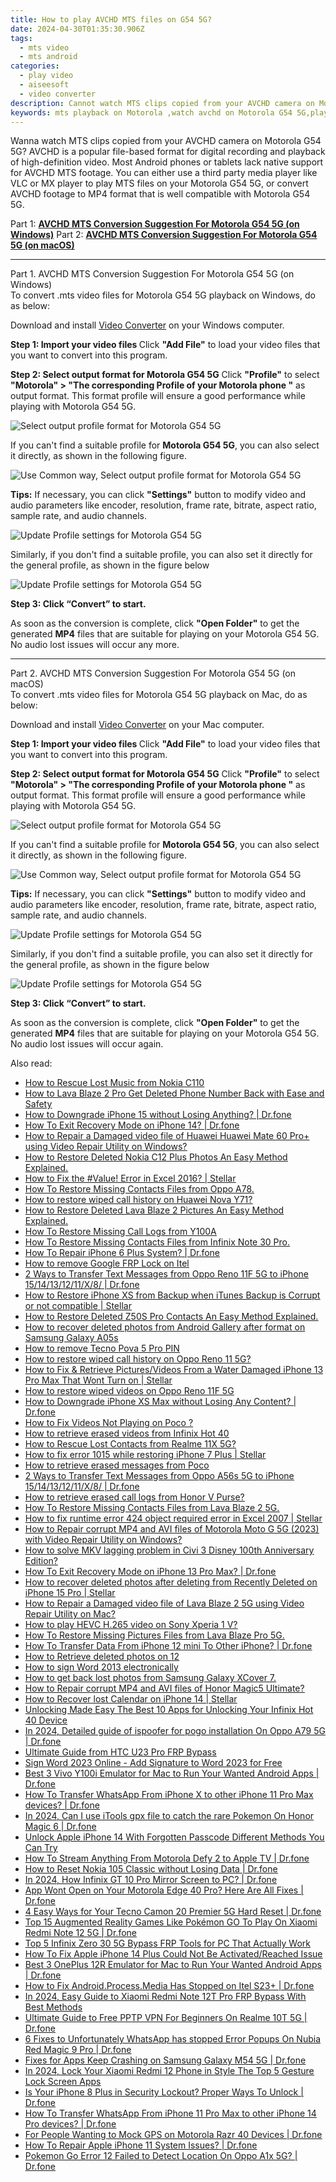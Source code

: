 ```yaml
---
title: How to play AVCHD MTS files on G54 5G?
date: 2024-04-30T01:35:30.906Z
tags: 
  - mts video
  - mts android
categories: 
  - play video
  - aiseesoft
  - video converter
description: Cannot watch MTS clips copied from your AVCHD camera on Motorola G54 5G? You can either use a third party media player like VLC or MX player to play MTS files on your Motorola G54 5G, or convert AVCHD footage to MP4 format for Motorola G54 5G playback. 
keywords: mts playback on Motorola ,watch avchd on Motorola G54 5G,play mts on G54 5G,Motorola  playback AVCHD,avchd to G54 5G converter,watch avchd on Motorola ,mts file not supported in Motorola G54 5G,how to converter 720p to mts on android,video to mts codec converter for android,mts converter android 2018,mts codec vlc android,Motorola G54 5G wont play mts
---
```



<div class="atpl-content atpl-for-aiseesoft-video-converter play-mts-on-android">

<div class="atpl-post-description-part-1">
<div class="tpl-content-sub-paragraph-normal">
  <p>
    Wanna watch MTS clips copied from your AVCHD camera on Motorola G54 5G? AVCHD is a popular file-based format for digital recording and playback of high-definition video. Most Android phones or tablets lack native support for AVCHD MTS footage. You can either use a third party media player like VLC or MX player to play MTS files on your Motorola G54 5G, or convert AVCHD footage to MP4 format that is well compatible with Motorola G54 5G.
  </p>
</div>
</div>



<div class="atpl-post-device-model-description">
  
</div>

<div class="atpl-post-description-part-2">

</div>

Part 1: <strong><a href="#p1">AVCHD MTS Conversion Suggestion For Motorola G54 5G (on Windows)</a></strong>
Part 2: <strong><a href="#p2">AVCHD MTS Conversion Suggestion For Motorola G54 5G (on macOS)</a></strong>

<!-- Part 1 -->
<a id="p1" name="p1" ></a><hr>

<div class="atpl-step-part-style">Part 1. AVCHD MTS Conversion Suggestion For Motorola G54 5G (on Windows)</div>
To convert .mts video files for Motorola G54 5G playback on Windows, do as below:

Download and install <a class="atpl-step-content-a-style" href="https://tools.techidaily.com/aiseesoft-total-video-converter/" >Video Converter</a> on your Windows computer.

<strong>Step 1: Import your video files </strong>
Click <b>"Add File"</b> to load your video files that you want to convert into this program.

<strong>Step 2: Select output format for Motorola G54 5G</strong>
Click <b>"Profile"</b> to select <b>"Motorola" > "The corresponding Profile of your Motorola phone "</b> as output format. This format profile will ensure a good performance while playing with Motorola G54 5G.

<img src="https://tools.techidaily.com/images/apps/aiseesoft/video-converter/devices/moto/fv.mp4/win/profile-5.png" class="atpl-imgstyle" alt="Select output profile format for Motorola G54 5G" />

If you can't find a suitable profile for **Motorola G54 5G**, you can also select it directly, as shown in the following figure.

<img src="https://tools.techidaily.com/images/apps/aiseesoft/video-converter/devices/common_android/fv.mp4/win/profile.png" class="atpl-imgstyle" alt="Use Common way, Select output profile format for Motorola G54 5G" />

<strong>Tips:</strong>
If necessary, you can click <b>"Settings"</b> button to modify video and audio parameters like encoder, resolution, frame rate, bitrate, aspect ratio, sample rate, and audio channels. 

<img src="https://tools.techidaily.com/images/apps/aiseesoft/video-converter/devices/moto/fv.mp4/win/settings-5.png" class="atpl-imgstyle"  alt="Update Profile settings for Motorola G54 5G" />

Similarly, if you don't find a suitable profile, you can also set it directly for the general profile, as shown in the figure below

<img src="https://tools.techidaily.com/images/apps/aiseesoft/video-converter/devices/common_android/fv.mp4/win/settings.png" class="atpl-imgstyle"  alt="Update Profile settings for Motorola G54 5G" />

<strong>Step 3: Click “Convert” to start.</strong>

As soon as the conversion is complete, click <b>"Open Folder"</b> to get the generated <b>MP4</b> files that are suitable for playing on your Motorola G54 5G. No audio lost issues will occur any more.

<!-- Part 2 -->
<a id="p2" name="p2"></a><hr>

<div class="atpl-step-part-style">Part 2. AVCHD MTS Conversion Suggestion For Motorola G54 5G (on macOS)</div>
To convert .mts video files for Motorola G54 5G playback on Mac, do as below:

Download and install <a class="atpl-step-content-a-style" href="https://tools.techidaily.com/aiseesoft-total-video-converter/" >Video Converter</a> on your Mac computer.

<strong>Step 1: Import your video files </strong>
Click <b>"Add File"</b> to load your video files that you want to convert into this program.

<strong>Step 2: Select output format for Motorola G54 5G</strong>
Click <b>"Profile"</b> to select <b>"Motorola" > "The corresponding Profile of your Motorola phone "</b> as output format. This format profile will ensure a good performance while playing with Motorola G54 5G.

<img src="https://tools.techidaily.com/images/apps/aiseesoft/video-converter/devices/moto/fv.mp4/mac/profile.png" class="atpl-imgstyle" alt="Select output profile format for Motorola G54 5G" />

If you can't find a suitable profile for **Motorola G54 5G**, you can also select it directly, as shown in the following figure.

<img src="https://tools.techidaily.com/images/apps/aiseesoft/video-converter/devices/common_android/fv.mp4/mac/profile.png" class="atpl-imgstyle" alt="Use Common way, Select output profile format for Motorola G54 5G" />

<strong>Tips:</strong>
If necessary, you can click <b>"Settings"</b> button to modify video and audio parameters like encoder, resolution, frame rate, bitrate, aspect ratio, sample rate, and audio channels. 

<img src="https://tools.techidaily.com/images/apps/aiseesoft/video-converter/devices/moto/fv.mp4/mac/settings.png" class="atpl-imgstyle"  alt="Update Profile settings for Motorola G54 5G" />

Similarly, if you don't find a suitable profile, you can also set it directly for the general profile, as shown in the figure below

<img src="https://tools.techidaily.com/images/apps/aiseesoft/video-converter/devices/common_android/fv.mp4/win/settings.png" class="atpl-imgstyle"  alt="Update Profile settings for Motorola G54 5G" />

<strong>Step 3: Click “Convert” to start.</strong>


As soon as the conversion is complete, click <b>"Open Folder"</b> to get the generated <b>MP4</b> files that are suitable for playing on your Motorola G54 5G. No audio lost issues will occur again.


<ins class="adsbygoogle"
     style="display:block"
     data-ad-client="ca-pub-7571918770474297"
     data-ad-slot="8358498916"
     data-ad-format="auto"
     data-full-width-responsive="true"></ins>


</div>
<ins class="adsbygoogle"
    style="display:block"
    data-ad-format="autorelaxed"
    data-ad-client="ca-pub-7571918770474297"
    data-ad-slot="1223367746"></ins>

<span class="atpl-alsoreadstyle">Also read:</span>
<div><ul>
<li><a href="https://blog-min.techidaily.com/how-to-rescue-lost-music-from-nokia-c110-by-fonelab-android-recover-music/"><u>How to Rescue Lost Music from Nokia C110</u></a></li>
<li><a href="https://blog-min.techidaily.com/how-to-lava-blaze-2-pro-get-deleted-phone-number-back-with-ease-and-safety-by-fonelab-android-recover-contacts/"><u>How to Lava Blaze 2 Pro Get Deleted Phone Number Back with Ease and Safety</u></a></li>
<li><a href="https://blog-min.techidaily.com/how-to-downgrade-iphone-15-without-losing-anything-drfone-by-drfone-ios-system-repair-ios-system-repair/"><u>How to Downgrade iPhone 15 without Losing Anything? | Dr.fone</u></a></li>
<li><a href="https://blog-min.techidaily.com/how-to-exit-recovery-mode-on-iphone-14-drfone-by-drfone-ios-system-repair-ios-system-repair/"><u>How To Exit Recovery Mode on iPhone 14? | Dr.fone</u></a></li>
<li><a href="https://blog-min.techidaily.com/how-to-repair-a-damaged-video-file-of-huawei-huawei-mate-60-proplus-using-video-repair-utility-on-windows-by-stellar-video-repair-mobile-video-repair/"><u>How to Repair a Damaged video file of Huawei Huawei Mate 60 Pro+ using Video Repair Utility on Windows?</u></a></li>
<li><a href="https://blog-min.techidaily.com/how-to-restore-deleted-nokia-c12-plus-photos-an-easy-method-explained-by-fonelab-android-recover-photos/"><u>How to Restore Deleted Nokia C12 Plus Photos  An Easy Method Explained.</u></a></li>
<li><a href="https://blog-min.techidaily.com/how-to-fix-the-value-error-in-excel-2016-stellar-by-stellar-guide/"><u>How to Fix the #Value! Error in Excel 2016? | Stellar</u></a></li>
<li><a href="https://blog-min.techidaily.com/how-to-restore-missing-contacts-files-from-oppo-a78-by-fonelab-android-recover-contacts/"><u>How To  Restore Missing Contacts Files from Oppo A78.</u></a></li>
<li><a href="https://blog-min.techidaily.com/how-to-restore-wiped-call-history-on-huawei-nova-y71-by-fonelab-android-recover-call-logs/"><u>How to restore wiped call history on Huawei Nova Y71?</u></a></li>
<li><a href="https://blog-min.techidaily.com/how-to-restore-deleted-lava-blaze-2-pictures-an-easy-method-explained-by-fonelab-android-recover-pictures/"><u>How to Restore Deleted Lava Blaze 2 Pictures  An Easy Method Explained.</u></a></li>
<li><a href="https://blog-min.techidaily.com/how-to-restore-missing-call-logs-from-y100a-by-fonelab-android-recover-call-logs/"><u>How To  Restore Missing Call Logs from Y100A</u></a></li>
<li><a href="https://blog-min.techidaily.com/how-to-restore-missing-contacts-files-from-infinix-note-30-pro-by-fonelab-android-recover-contacts/"><u>How To  Restore Missing Contacts Files from Infinix Note 30 Pro.</u></a></li>
<li><a href="https://blog-min.techidaily.com/how-to-repair-iphone-6-plus-system-drfone-by-drfone-ios-system-repair-ios-system-repair/"><u>How To Repair iPhone 6 Plus System? | Dr.fone</u></a></li>
<li><a href="https://blog-min.techidaily.com/how-to-remove-google-frp-lock-on-itel-by-drfone-android-unlock-remove-google-frp/"><u>How to remove Google FRP Lock on Itel</u></a></li>
<li><a href="https://blog-min.techidaily.com/2-ways-to-transfer-text-messages-from-oppo-reno-11f-5g-to-iphone-1514131211x8-drfone-by-drfone-transfer-from-android-transfer-from-android/"><u>2 Ways to Transfer Text Messages from Oppo Reno 11F 5G to iPhone 15/14/13/12/11/X/8/ | Dr.fone</u></a></li>
<li><a href="https://blog-min.techidaily.com/how-to-restore-iphone-xs-from-backup-when-itunes-backup-is-corrupt-or-not-compatible-stellar-by-stellar-data-recovery-ios-iphone-data-recovery/"><u>How to Restore iPhone XS from Backup when iTunes Backup is Corrupt or not compatible | Stellar</u></a></li>
<li><a href="https://blog-min.techidaily.com/how-to-restore-deleted-z50s-pro-contacts-an-easy-method-explained-by-fonelab-android-recover-contacts/"><u>How to Restore Deleted Z50S Pro Contacts  An Easy Method Explained.</u></a></li>
<li><a href="https://blog-min.techidaily.com/how-to-recover-deleted-photos-from-android-gallery-after-format-on-samsung-galaxy-a05s-by-stellar-photo-recovery-android-mobile-photo-recover/"><u>How to recover deleted photos from Android Gallery after format on Samsung Galaxy A05s</u></a></li>
<li><a href="https://blog-min.techidaily.com/how-to-remove-tecno-pova-5-pro-pin-by-drfone-android-unlock-android-unlock/"><u>How to remove Tecno Pova 5 Pro PIN</u></a></li>
<li><a href="https://blog-min.techidaily.com/how-to-restore-wiped-call-history-on-oppo-reno-11-5g-by-fonelab-android-recover-call-logs/"><u>How to restore wiped call history on Oppo Reno 11 5G?</u></a></li>
<li><a href="https://blog-min.techidaily.com/how-to-fix-and-retrieve-picturesvideos-from-a-water-damaged-iphone-13-pro-max-that-wont-turn-on-stellar-by-stellar-data-recovery-ios-iphone-data-recovery/"><u>How to Fix & Retrieve Pictures/Videos From a Water Damaged iPhone 13 Pro Max That Wont Turn on | Stellar</u></a></li>
<li><a href="https://blog-min.techidaily.com/how-to-restore-wiped-videos-on-oppo-reno-11f-5g-by-fonelab-android-recover-video/"><u>How to restore wiped videos on Oppo Reno 11F 5G</u></a></li>
<li><a href="https://blog-min.techidaily.com/how-to-downgrade-iphone-xs-max-without-losing-any-content-drfone-by-drfone-ios-system-repair-ios-system-repair/"><u>How to Downgrade iPhone XS Max without Losing Any Content? | Dr.fone</u></a></li>
<li><a href="https://blog-min.techidaily.com/how-to-fix-videos-not-playing-on-poco-by-stellar-video-repair-mobile-video-repair/"><u>How to Fix Videos Not Playing on Poco ?</u></a></li>
<li><a href="https://blog-min.techidaily.com/how-to-retrieve-erased-videos-from-infinix-hot-40-by-fonelab-android-recover-video/"><u>How to retrieve erased videos from Infinix Hot 40</u></a></li>
<li><a href="https://blog-min.techidaily.com/how-to-rescue-lost-contacts-from-realme-11x-5g-by-fonelab-android-recover-contacts/"><u>How to Rescue Lost Contacts from Realme 11X 5G?</u></a></li>
<li><a href="https://blog-min.techidaily.com/how-to-fix-error-1015-while-restoring-iphone-7-plus-stellar-by-stellar-data-recovery-ios-iphone-data-recovery/"><u>How to fix error 1015 while restoring iPhone 7 Plus | Stellar</u></a></li>
<li><a href="https://blog-min.techidaily.com/how-to-retrieve-erased-messages-from-poco-by-fonelab-android-recover-messages/"><u>How to retrieve erased messages from Poco</u></a></li>
<li><a href="https://blog-min.techidaily.com/2-ways-to-transfer-text-messages-from-oppo-a56s-5g-to-iphone-1514131211x8-drfone-by-drfone-transfer-from-android-transfer-from-android/"><u>2 Ways to Transfer Text Messages from Oppo A56s 5G to iPhone 15/14/13/12/11/X/8/ | Dr.fone</u></a></li>
<li><a href="https://blog-min.techidaily.com/how-to-retrieve-erased-call-logs-from-honor-v-purse-by-fonelab-android-recover-call-logs/"><u>How to retrieve erased call logs from Honor V Purse?</u></a></li>
<li><a href="https://blog-min.techidaily.com/how-to-restore-missing-contacts-files-from-lava-blaze-2-5g-by-fonelab-android-recover-contacts/"><u>How To  Restore Missing Contacts Files from Lava Blaze 2 5G.</u></a></li>
<li><a href="https://blog-min.techidaily.com/how-to-fix-runtime-error-424-object-required-error-in-excel-2007-stellar-by-stellar-guide/"><u>How to fix runtime error 424 object required error in Excel 2007 | Stellar</u></a></li>
<li><a href="https://blog-min.techidaily.com/how-to-repair-corrupt-mp4-and-avi-files-of-motorola-moto-g-5g-2023-with-video-repair-utility-on-windows-by-stellar-video-repair-mobile-video-repair/"><u>How to Repair corrupt MP4 and AVI files of Motorola Moto G 5G (2023) with Video Repair Utility on Windows? </u></a></li>
<li><a href="https://blog-min.techidaily.com/how-to-solve-mkv-lagging-problem-in-civi-3-disney-100th-anniversary-edition-by-aiseesoft-video-converter-play-mkv-on-android/"><u>How to solve MKV lagging problem in Civi 3 Disney 100th Anniversary Edition?</u></a></li>
<li><a href="https://blog-min.techidaily.com/how-to-exit-recovery-mode-on-iphone-13-pro-max-drfone-by-drfone-ios-system-repair-ios-system-repair/"><u>How To Exit Recovery Mode on iPhone 13 Pro Max? | Dr.fone</u></a></li>
<li><a href="https://blog-min.techidaily.com/how-to-recover-deleted-photos-after-deleting-from-recently-deleted-on-iphone-15-pro-stellar-by-stellar-data-recovery-ios-iphone-data-recovery/"><u>How to recover deleted photos after deleting from Recently Deleted on iPhone 15 Pro | Stellar</u></a></li>
<li><a href="https://blog-min.techidaily.com/how-to-repair-a-damaged-video-file-of-lava-blaze-2-5g-using-video-repair-utility-on-mac-by-stellar-video-repair-mobile-video-repair/"><u>How to Repair a Damaged video file of Lava Blaze 2 5G using Video Repair Utility on Mac?</u></a></li>
<li><a href="https://blog-min.techidaily.com/how-to-play-hevc-h-265-video-on-sony-xperia-1-v-by-aiseesoft-video-converter-play-hevc-video-on-android/"><u>How to play HEVC H.265 video on Sony Xperia 1 V?</u></a></li>
<li><a href="https://blog-min.techidaily.com/how-to-restore-missing-pictures-files-from-lava-blaze-pro-5g-by-fonelab-android-recover-pictures/"><u>How To  Restore Missing Pictures Files from Lava Blaze Pro 5G.</u></a></li>
<li><a href="https://blog-min.techidaily.com/how-to-transfer-data-from-iphone-12-mini-to-other-iphone-drfone-by-drfone-transfer-data-from-ios-transfer-data-from-ios/"><u>How To Transfer Data From iPhone 12 mini To Other iPhone? | Dr.fone</u></a></li>
<li><a href="https://blog-min.techidaily.com/how-to-retrieve-deleted-photos-on-12-by-stellar-photo-recovery-android-mobile-photo-recover/"><u>How to Retrieve deleted photos on 12</u></a></li>
<li><a href="https://blog-min.techidaily.com/how-to-sign-word-2013-electronically-by-ldigisigner-sign-a-word-sign-a-word/"><u>How to sign Word 2013 electronically</u></a></li>
<li><a href="https://blog-min.techidaily.com/how-to-get-back-lost-photos-from-samsung-galaxy-xcover-7-by-fonelab-android-recover-photos/"><u>How to get back lost photos from Samsung Galaxy XCover 7.</u></a></li>
<li><a href="https://blog-min.techidaily.com/how-to-repair-corrupt-mp4-and-avi-files-of-honor-magic5-ultimate-by-stellar-video-repair-mobile-video-repair/"><u>How to Repair corrupt MP4 and AVI files of Honor Magic5 Ultimate? </u></a></li>
<li><a href="https://blog-min.techidaily.com/how-to-recover-lost-calendar-on-iphone-14-stellar-by-stellar-data-recovery-ios-iphone-data-recovery/"><u>How to Recover lost Calendar on iPhone 14 | Stellar</u></a></li>
<li><a href="https://unlock-android.techidaily.com/unlocking-made-easy-the-best-10-apps-for-unlocking-your-infinix-hot-40-device-by-drfone-android/"><u>Unlocking Made Easy The Best 10 Apps for Unlocking Your Infinix Hot 40 Device</u></a></li>
<li><a href="https://android-pokemon-go.techidaily.com/in-2024-detailed-guide-of-ispoofer-for-pogo-installation-on-oppo-a79-5g-drfone-by-drfone-virtual-android/"><u>In 2024, Detailed guide of ispoofer for pogo installation On Oppo A79 5G | Dr.fone</u></a></li>
<li><a href="https://android-frp.techidaily.com/ultimate-guide-from-htc-u23-pro-frp-bypass-by-drfone-android/"><u>Ultimate Guide from HTC U23 Pro FRP Bypass</u></a></li>
<li><a href="https://techidaily.com/sign-word-2023-online-add-signature-to-word-2023-for-free-by-ldigisigner-sign-a-word-sign-a-word/"><u>Sign Word 2023 Online - Add Signature to Word 2023 for Free</u></a></li>
<li><a href="https://screen-mirror.techidaily.com/best-3-vivo-y100i-emulator-for-mac-to-run-your-wanted-android-apps-drfone-by-drfone-android/"><u>Best 3 Vivo Y100i Emulator for Mac to Run Your Wanted Android Apps | Dr.fone</u></a></li>
<li><a href="https://review-topics.techidaily.com/how-to-transfer-whatsapp-from-iphone-x-to-other-iphone-11-pro-max-devices-drfone-by-drfone-transfer-whatsapp-from-ios-transfer-whatsapp-from-ios/"><u>How To Transfer WhatsApp From iPhone X to other iPhone 11 Pro Max devices? | Dr.fone</u></a></li>
<li><a href="https://pokemon-go-android.techidaily.com/in-2024-can-i-use-itools-gpx-file-to-catch-the-rare-pokemon-on-honor-magic-6-drfone-by-drfone-virtual-android/"><u>In 2024, Can I use iTools gpx file to catch the rare Pokemon On Honor Magic 6 | Dr.fone</u></a></li>
<li><a href="https://ios-unlock.techidaily.com/unlock-apple-iphone-14-with-forgotten-passcode-different-methods-you-can-try-by-drfone-ios/"><u>Unlock Apple iPhone 14 With Forgotten Passcode Different Methods You Can Try</u></a></li>
<li><a href="https://screen-mirror.techidaily.com/how-to-stream-anything-from-motorola-defy-2-to-apple-tv-drfone-by-drfone-android/"><u>How To Stream Anything From Motorola Defy 2 to Apple TV | Dr.fone</u></a></li>
<li><a href="https://techidaily.com/how-to-reset-nokia-105-classic-without-losing-data-drfone-by-drfone-reset-android-reset-android/"><u>How to Reset Nokia 105 Classic without Losing Data | Dr.fone</u></a></li>
<li><a href="https://screen-mirror.techidaily.com/in-2024-how-infinix-gt-10-pro-mirror-screen-to-pc-drfone-by-drfone-android/"><u>In 2024, How Infinix GT 10 Pro Mirror Screen to PC? | Dr.fone</u></a></li>
<li><a href="https://howto.techidaily.com/app-wont-open-on-your-motorola-edge-40-pro-here-are-all-fixes-drfone-by-drfone-fix-android-problems-fix-android-problems/"><u>App Wont Open on Your Motorola Edge 40 Pro? Here Are All Fixes | Dr.fone</u></a></li>
<li><a href="https://phone-solutions.techidaily.com/4-easy-ways-for-your-tecno-camon-20-premier-5g-hard-reset-drfone-by-drfone-reset-android-reset-android/"><u>4 Easy Ways for Your Tecno Camon 20 Premier 5G Hard Reset | Dr.fone</u></a></li>
<li><a href="https://change-location.techidaily.com/top-15-augmented-reality-games-like-pokemon-go-to-play-on-xiaomi-redmi-note-12-5g-drfone-by-drfone-virtual-android/"><u>Top 15 Augmented Reality Games Like Pokémon GO To Play On Xiaomi Redmi Note 12 5G | Dr.fone</u></a></li>
<li><a href="https://bypass-frp.techidaily.com/top-5-infinix-zero-30-5g-bypass-frp-tools-for-pc-that-actually-work-by-drfone-android/"><u>Top 5 Infinix Zero 30 5G Bypass FRP Tools for PC That Actually Work</u></a></li>
<li><a href="https://activate-lock.techidaily.com/how-to-fix-apple-iphone-14-plus-could-not-be-activatedreached-issue-by-drfone-ios/"><u>How To Fix Apple iPhone 14 Plus Could Not Be Activated/Reached Issue</u></a></li>
<li><a href="https://screen-mirror.techidaily.com/best-3-oneplus-12r-emulator-for-mac-to-run-your-wanted-android-apps-drfone-by-drfone-android/"><u>Best 3 OnePlus 12R Emulator for Mac to Run Your Wanted Android Apps | Dr.fone</u></a></li>
<li><a href="https://change-location.techidaily.com/how-to-fix-androidprocessmedia-has-stopped-on-itel-s23plus-drfone-by-drfone-fix-android-problems-fix-android-problems/"><u>How to Fix Android.Process.Media Has Stopped on Itel S23+ | Dr.fone</u></a></li>
<li><a href="https://bypass-frp.techidaily.com/in-2024-easy-guide-to-xiaomi-redmi-note-12t-pro-frp-bypass-with-best-methods-by-drfone-android/"><u>In 2024, Easy Guide to Xiaomi Redmi Note 12T Pro FRP Bypass With Best Methods</u></a></li>
<li><a href="https://fake-location.techidaily.com/ultimate-guide-to-free-pptp-vpn-for-beginners-on-realme-10t-5g-drfone-by-drfone-virtual-android/"><u>Ultimate Guide to Free PPTP VPN For Beginners On Realme 10T 5G | Dr.fone</u></a></li>
<li><a href="https://howto.techidaily.com/6-fixes-to-unfortunately-whatsapp-has-stopped-error-popups-on-nubia-red-magic-9-pro-drfone-by-drfone-fix-android-problems-fix-android-problems/"><u>6 Fixes to Unfortunately WhatsApp has stopped Error Popups On Nubia Red Magic 9 Pro | Dr.fone</u></a></li>
<li><a href="https://howto.techidaily.com/fixes-for-apps-keep-crashing-on-samsung-galaxy-m54-5g-drfone-by-drfone-fix-android-problems-fix-android-problems/"><u>Fixes for Apps Keep Crashing on Samsung Galaxy M54 5G | Dr.fone</u></a></li>
<li><a href="https://unlock-android.techidaily.com/in-2024-lock-your-xiaomi-redmi-12-phone-in-style-the-top-5-gesture-lock-screen-apps-by-drfone-android/"><u>In 2024, Lock Your Xiaomi Redmi 12 Phone in Style The Top 5 Gesture Lock Screen Apps</u></a></li>
<li><a href="https://iphone-unlock.techidaily.com/is-your-iphone-8-plus-in-security-lockout-proper-ways-to-unlock-drfone-by-drfone-ios/"><u>Is Your iPhone 8 Plus in Security Lockout? Proper Ways To Unlock | Dr.fone</u></a></li>
<li><a href="https://review-topics.techidaily.com/how-to-transfer-whatsapp-from-iphone-11-pro-max-to-other-iphone-14-pro-devices-drfone-by-drfone-transfer-whatsapp-from-ios-transfer-whatsapp-from-ios/"><u>How To Transfer WhatsApp From iPhone 11 Pro Max to other iPhone 14 Pro devices? | Dr.fone</u></a></li>
<li><a href="https://android-location.techidaily.com/for-people-wanting-to-mock-gps-on-motorola-razr-40-devices-drfone-by-drfone-virtual/"><u>For People Wanting to Mock GPS on Motorola Razr 40 Devices | Dr.fone</u></a></li>
<li><a href="https://techidaily.com/how-to-repair-apple-iphone-11-system-issues-drfone-by-drfone-ios-system-repair-ios-system-repair/"><u>How To Repair Apple iPhone 11 System Issues? | Dr.fone</u></a></li>
<li><a href="https://android-pokemon-go.techidaily.com/pokemon-go-error-12-failed-to-detect-location-on-oppo-a1x-5g-drfone-by-drfone-virtual-android/"><u>Pokemon Go Error 12 Failed to Detect Location On Oppo A1x 5G? | Dr.fone</u></a></li>
</ul></div>

